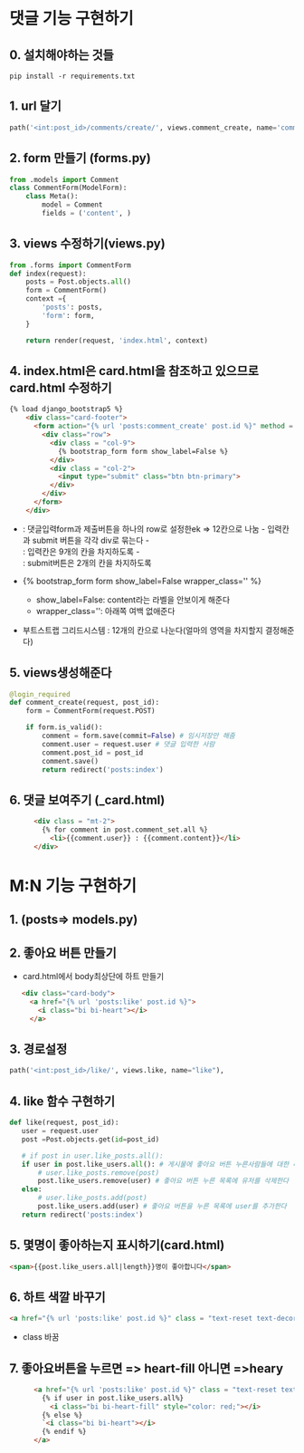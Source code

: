 # 댓글 기능 구현하기
## 0. 설치해야하는 것들
```shell
pip install -r requirements.txt 
```
## 1. url 달기
```python 
path('<int:post_id>/comments/create/', views.comment_create, name='comment_create'),
```

## 2. form 만들기 (forms.py)
```python
from .models import Comment
class CommentForm(ModelForm):
    class Meta():
        model = Comment
        fields = ('content', ) 
```

## 3. views 수정하기(views.py)
```python
from .forms import CommentForm
def index(request):
    posts = Post.objects.all()
    form = CommentForm()
    context ={
        'posts': posts,
        'form': form,
    }

    return render(request, 'index.html', context)
```

## 4. index.html은 card.html을 참조하고 있으므로 card.html 수정하기
```html
{% load django_bootstrap5 %}
    <div class="card-footer">
      <form action="{% url 'posts:comment_create' post.id %}" method = "POST">
        <div class="row">
          <div class = "col-9">
            {% bootstrap_form form show_label=False %}
          </div>
          <div class = "col-2">
            <input type="submit" class="btn btn-primary">
          </div>
        </div>
      </form>
    </div>
```
- <div class ="row"> : 댓글입력form과 제출버튼을 하나의 row로 설정한ek => 12칸으로 나눔
    - 입력칸과 submit 버튼을 각각 div로 묶는다
    - <div class = "col-9">: 입력칸은 9개의 칸을 차지하도록
    - <div class = "col-2">: submit버튼은 2개의 칸을 차지하도록
- {% bootstrap_form form show_label=False wrapper_class='' %}
    - show_label=False: content라는 라벨을 안보이게 해준다
    - wrapper_class='': 아래쪽 여백 없애준다

- 부트스트랩 그리드시스템 : 12개의 칸으로 나눈다(얼마의 영역을 차지할지 결정해준다)

## 5. views생성해준다
```python
@login_required
def comment_create(request, post_id):
    form = CommentForm(request.POST)

    if form.is_valid():
        comment = form.save(commit=False) # 임시저장만 해줌
        comment.user = request.user # 댓글 입력한 사람
        comment.post_id = post_id 
        comment.save()
        return redirect('posts:index')
```

## 6. 댓글 보여주기 (_card.html)
```html
      <div class = "mt-2">
        {% for comment in post.comment_set.all %}
          <li>{{comment.user}} : {{comment.content}}</li>
      </div>
```



# M:N 기능 구현하기

## 1. (posts=> models.py)

## 2. 좋아요 버튼 만들기
- card.html에서 body최상단에 하트 만들기
 ```html
    <div class="card-body">
      <a href="{% url 'posts:like' post.id %}">
        <i class="bi bi-heart"></i>
      </a>
 ```

 ## 3. 경로설정
 ```python
path('<int:post_id>/like/', views.like, name="like"),
 ```

 ## 4. like 함수 구현하기
 ```python
def like(request, post_id):
    user = request.user
    post =Post.objects.get(id=post_id)

    # if post in user.like_posts.all():
    if user in post.like_users.all(): # 게시물에 좋아요 버튼 누른사람들에 대한 리스트
        # user.like_posts.remove(post)
        post.like_users.remove(user) # 좋아요 버튼 누른 목록에 유저를 삭제한다
    else:
        # user.like_posts.add(post)
        post.like_users.add(user) # 좋아요 버튼을 누른 목록에 user를 추가한다
    return redirect('posts:index')
 ```

 ## 5. 몇명이 좋아하는지 표시하기(card.html)
 ```html
<span>{{post.like_users.all|length}}명이 좋아합니다</span>
 ```

 ## 6. 하트 색깔 바꾸기
 ```html
<a href="{% url 'posts:like' post.id %}" class = "text-reset text-decoration-none">
 ```
 - class 바꿈

 ## 7. 좋아요버튼을 누르면 => heart-fill 아니면 =>heary
```html
      <a href="{% url 'posts:like' post.id %}" class = "text-reset text-decoration-none">
        {% if user in post.like_users.all%}
          <i class="bi bi-heart-fill" style="color: red;"></i>
        {% else %}
        `<i class="bi bi-heart"></i>
        {% endif %}
      </a>
```